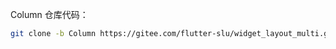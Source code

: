 
 Column 仓库代码： 

```bash
git clone -b Column https://gitee.com/flutter-slu/widget_layout_multi.git
```
